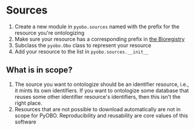 # Sources

1. Create a new module in `pyobo.sources` named with the prefix for the resource you're ontologizing
2. Make sure your resource has a corresponding prefix in [the Bioregistry](https://github.com/biopragmatics/bioregistry)
3. Subclass the `pyobo.Obo` class to represent your resource
4. Add your resource to the list in `pyobo.sources.__init__`

## What is in scope?

1. The source you want to ontologize should be an identifier resource, i.e., it mints its own identifiers. If you want
   to ontologize some database that reuses some other identifier resource's identifiers, then this isn't the right
   place.
2. Resources that are not possible to download automatically are not in scope for PyOBO. Reproducibility and reusability
   are core values of this software
